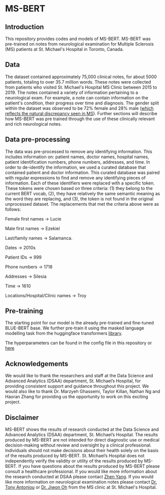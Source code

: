 # MS-BERT

## Introduction

This repository provides codes and models of MS-BERT.
MS-BERT was pre-trained on notes from neurological examination for Multiple Sclerosis (MS) patients at St. Michael's Hospital in Toronto, Canada.

## Data

The dataset contained approximately 75,000 clinical notes, for about 5000 patients, totaling to over 35.7 million words.
These notes were collected from patients who visited St. Michael's Hospital MS Clinic between 2015 to 2019.
The notes contained a variety of information pertaining to a neurological exam.
For example, a note can contain information on the patient's condition, their progress over time and diagnosis.
The gender split within the dataset was observed to be 72% female and 28% male ([which reflects the natural discrepancy seen in MS][1]).
Further sections will describe how MS-BERT was pre trained through the use of these clinically relevant and rich neurological notes.

## Data pre-processing

The data was pre-processed to remove any identifying information. This includes information on: patient names, doctor names, hospital names, patient identification numbers, phone numbers, addresses, and time. In order to de-identify the information, we used a curated database that contained patient and doctor information. This curated database was paired with regular expressions to find and remove any identifying pieces of information. Each of these identifiers were replaced with a specific token. These tokens were chosen based on three criteria: (1) they belong to the current BERT vocab, (2), they have relatively the same semantic meaning as the word they are replacing, and (3), the token is not found in the original unprocessed dataset. The replacements that met the criteria above were as follows: 

Female first names -> Lucie

Male first names -> Ezekiel

Last/family names -> Salamanca.

Dates -> 2010s

Patient IDs -> 999

Phone numbers -> 1718

Addresses -> Silesia

Time -> 1610

Locations/Hospital/Clinic names -> Troy

## Pre-training

The starting point for our model is the already pre-trained and fine-tuned BLUE-BERT base. We further pre-train it using the masked language modelling task from the huggingface transformers [library](https://github.com/huggingface). 

The hyperparameters can be found in the config file in this repository or [here](https://s3.amazonaws.com/models.huggingface.co/bert/NLP4H/ms_bert/config.json)

## Acknowledgements

We would like to thank the researchers and staff at the Data Science and Advanced Analytics (DSAA) department, St. Michael’s Hospital, for providing consistent support and guidance throughout this project.
We would also like to thank Dr. Marzyeh Ghassemi, Taylor Killan, Nathan Ng and Haoran Zhang for providing us the opportunity to work on this exciting project.

## Disclaimer

MS-BERT shows the results of research conducted at the Data Science and Advanced Analytics (DSAA) department, St. Michael’s Hospital. The results produced by MS-BERT are not intended for direct diagnostic use or medical decision-making without review and oversight by a clinical professional. Individuals should not make decisions about their health solely on the basis of the results produced by MS-BERT. St. Michael’s Hospital does not independently verify the validity or utility of the results produced by MS-BERT. If you have questions about the results produced by MS-BERT please consult a healthcare professional. If you would like more information about the research conducted at DSAA please contact [Zhen Yang](mailto:zhen.yang@unityhealth.to). If you would like more information on neurological examination notes please contact [Dr. Tony Antoniou](mailto:tony.antoniou@unityhealth.to) or [Dr. Jiwon Oh](mailto:jiwon.oh@unityhealth.to) from the MS clinic at St. Michael's Hospital.

[1]: https://www.ncbi.nlm.nih.gov/pmc/articles/PMC3707353/
